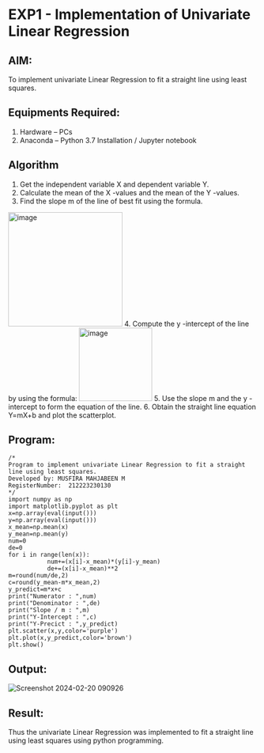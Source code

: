 # EXP1 - Implementation of Univariate Linear Regression
## AIM:
To implement univariate Linear Regression to fit a straight line using least squares.

## Equipments Required:
1. Hardware – PCs
2. Anaconda – Python 3.7 Installation / Jupyter notebook

## Algorithm

1. Get the independent variable X and dependent variable Y.
2. Calculate the mean of the X -values and the mean of the Y -values.
3. Find the slope m of the line of best fit using the formula. 
<img width="231" alt="image" src="https://user-images.githubusercontent.com/93026020/192078527-b3b5ee3e-992f-46c4-865b-3b7ce4ac54ad.png">
4. Compute the y -intercept of the line by using the formula:
<img width="148" alt="image" src="https://user-images.githubusercontent.com/93026020/192078545-79d70b90-7e9d-4b85-9f8b-9d7548a4c5a4.png">
5. Use the slope m and the y -intercept to form the equation of the line.
6. Obtain the straight line equation Y=mX+b and plot the scatterplot.



## Program:
```
/*
Program to implement univariate Linear Regression to fit a straight line using least squares.
Developed by: MUSFIRA MAHJABEEN M
RegisterNumber:  212223230130
*/
import numpy as np
import matplotlib.pyplot as plt
x=np.array(eval(input()))
y=np.array(eval(input()))
x_mean=np.mean(x)
y_mean=np.mean(y) 
num=0
de=0
for i in range(len(x)):
           num+=(x[i]-x_mean)*(y[i]-y_mean)
           de+=(x[i]-x_mean)**2 
m=round(num/de,2)
c=round(y_mean-m*x_mean,2)
y_predict=m*x+c
print("Numerator : ",num)
print("Denominator : ",de)
print("Slope / m : ",m)
print("Y-Intercept : ",c)
print("Y-Precict : ",y_predict)
plt.scatter(x,y,color='purple')
plt.plot(x,y_predict,color='brown') 
plt.show() 

```

## Output:
![Screenshot 2024-02-20 090926](https://github.com/MOHAMEDAHSAN/Find-the-best-fit-line-using-Least-Squares-Method/assets/139331378/c973cb04-5382-4d64-a1b6-54810c0d993f)


## Result:
Thus the univariate Linear Regression was implemented to fit a straight line using least squares using python programming.
